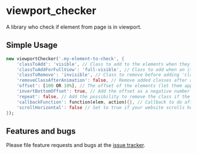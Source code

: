 # viewport_checker

A library who check if element from page is in viewport.

## Simple Usage
```dart
new viewportChecker('.my-element-to-check', {
    'classToAdd': 'visible', // Class to add to the elements when they are visible,
    'classToAddForFullView': 'full-visible', // Class to add when an item is completely visible in the viewport
    'classToRemove': 'invisible', // Class to remove before adding 'classToAdd' to the elements
    'removeClassAfterAnimation': false, // Remove added classes after animation has finished
    'offset': [100 OR 10%], // The offset of the elements (let them appear earlier or later). This can also be percentage based by adding a '%' at the end
    'invertBottomOffset': true, // Add the offset as a negative number to the element's bottom
    'repeat': false, // Add the possibility to remove the class if the elements are not visible
    'callbackFunction': function(elem, action){}, // Callback to do after a class was added to an element. Action will return "add" or "remove", depending if the class was added or removed
    'scrollHorizontal': false // Set to true if your website scrolls horizontal instead of vertical.
});
```

## Features and bugs

Please file feature requests and bugs at the [issue tracker][tracker].

[tracker]: https://github.com/ioancristea/viewport_checker/issues
